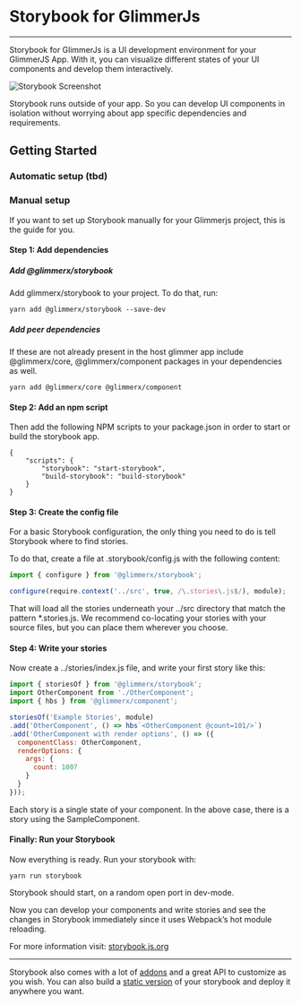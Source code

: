 # Storybook for GlimmerJs

---

Storybook for GlimmerJs is a UI development environment for your GlimmerJS App.
With it, you can visualize different states of your UI components and develop them interactively.

![Storybook Screenshot](https://github.com/storybookjs/storybook/blob/master/media/storybook-intro.gif)

Storybook runs outside of your app.
So you can develop UI components in isolation without worrying about app specific dependencies and requirements.

## Getting Started

### Automatic setup (tbd)

### Manual setup
If you want to set up Storybook manually for your Glimmerjs project, this is the guide for you.

#### Step 1: Add dependencies
##### Add @glimmerx/storybook
Add glimmerx/storybook to your project. To do that, run:
```
yarn add @glimmerx/storybook --save-dev
```

##### Add peer dependencies
If these are not already present in the host glimmer app include @glimmerx/core, @glimmerx/component packages in your dependencies as well.

```
yarn add @glimmerx/core @glimmerx/component
```

#### Step 2: Add an npm script
Then add the following NPM scripts to your package.json in order to start or build the storybook app.

```
{
    "scripts": {
        "storybook": "start-storybook",
        "build-storybook": "build-storybook"
    }
}
```

#### Step 3: Create the config file
For a basic Storybook configuration, the only thing you need to do is tell Storybook where to find stories.

To do that, create a file at .storybook/config.js with the following content:
```js
import { configure } from '@glimmerx/storybook';

configure(require.context('../src', true, /\.stories\.js$/), module);
```
That will load all the stories underneath your ../src directory that match the pattern *.stories.js. We recommend co-locating your stories with your source files, but you can place them wherever you choose.

#### Step 4: Write your stories
Now create a ../stories/index.js file, and write your first story like this:

```js
import { storiesOf } from '@glimmerx/storybook';
import OtherComponent from './OtherComponent';
import { hbs } from '@glimmerx/component';

storiesOf('Example Stories', module)
.add('OtherComponent', () => hbs`<OtherComponent @count=101/>`)
.add('OtherComponent with render options', () => ({
  componentClass: OtherComponent,
  renderOptions: {
    args: {
      count: 1007
    }
  }
}));
```
Each story is a single state of your component. In the above case, there is a story using the SampleComponent.

#### Finally: Run your Storybook
Now everything is ready. Run your storybook with:
```
yarn run storybook
```
Storybook should start, on a random open port in dev-mode.

Now you can develop your components and write stories and see the changes in Storybook immediately since it uses Webpack’s hot module reloading.

For more information visit: [storybook.js.org](https://storybook.js.org)

---

Storybook also comes with a lot of [addons](https://storybook.js.org/addons/introduction) and a great API to customize as you wish.
You can also build a [static version](https://storybook.js.org/basics/exporting-storybook) of your storybook and deploy it anywhere you want.
